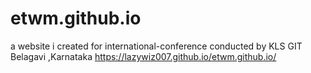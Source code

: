 # etwm.github.io
a website i created for international-conference conducted by KLS GIT Belagavi ,Karnataka 
https://lazywiz007.github.io/etwm.github.io/
